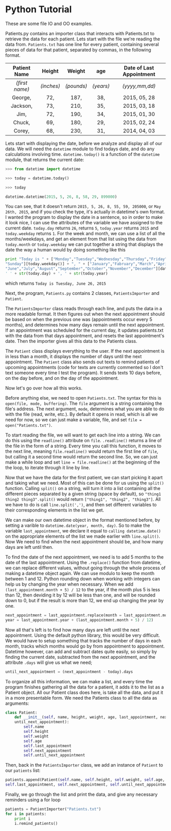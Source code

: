 # Python Tutorial
These are some file IO and OO examples. 


Patients.py contains an importer class that interacts with Patients.txt to retrieve the data for each patient. Lets start with the file we're reading the data from. `Patients.txt` has one line for every patient, containing several pieces of data for that patient, separated by commas, in the following format.


Patient Name | Height | Weight | age | Date of Last Appointment
:-: | :-: | :-: | :-: | :-:
_(first name)_ | _(inches)_ | _(pounds)_ | _(years)_ | _(yyyy,mm,dd)_
George,  | 72, | 187, | 38, | 2015, 05, 28
Jackson, | 73, | 210, | 35, | 2015, 03, 18
Jim, | 72, | 190, | 34, | 2015, 01, 30
Chuck, | 69, | 180, | 29, | 2015, 02, 24
Corey, | 68, | 230, | 31, | 2014, 04, 03

Lets start with displaying the date, before we analyze and display all of our data.
We will need the `datetime` module to find todays date, and do any calculations involving time.
`datetime.today()` is a function of the `datetime` module, that returns the current date:  

```Python
>>> from datetime import datetime

>>> today = datetime.today()

>>> today

datetime.datetime(2015, 5, 26, 8, 58, 29, 899000)
```
You can see, that it doesn't return `2015, 5, 26, 8, 55, 59, 205000`, or `May 26th, 2015`, and if you check the type, it's actually in datetime's own format. I wanted the program to display the date in a sentence, so in order to make it look nice, I can use the attributes of the variable we have assigned to the current date. `today.day` returns `26`, 
returns `5`, `today.year` returns `2015` and `today.weekday` returns `1`. For the week and month, we can use a list of all the months/weekdays, and get an element from that list using the data from `today.month` or `today.weekday` we can put together a string that displays the date the way a human would by doing something like this
```Python
print "Today is " + ["Monday","Tuesday","Wednesday","Thursday","Friday","Saturday",
"Sunday"][today.weekday()] + ", " + ["January","Fabruary","March","April","May",
"June","July","August","September","October","November","December"][date.month] + 
' ' + str(today.day) + ', ' + str(today.year)
```

which returns `Today is Tuesday, June 26, 2015 `

Next, the program, `Patients.py` contains 2 classes, `PatientsImporter` and `Patient`. 

The `PatientsImporter` class reads through each line, and puts the data in a more readable format. It then figures out when the next appointment should be based on when the previous one was (appointments occur every 5 months), and determines how many days remain until the next appointment. If an appointment was scheduled for the current day, it updates patients.txt with the data from that days appointment, and resets the last appointment's date. Then the importer gives all this data to the Patients class.

The `Patient` class displays everything to the user. If the next appointment is in less than a month, it displays the number of days until the next appointment. The `Patient` class also sends out texts to remind patients of upcoming appointments (code for texts are currently commented so I don't text someone every time I test the program). It sends texts 10 days before, on the day before, and on the day of the appointment.

Now let's go over how all this works.

Before anything else, we need to open `Patients.txt`. The syntax for this is `open(file, mode, buffering)`. The `file` argument is a string containing the file's address. The next argument, `mode`, determines what you are able to do with the file (read, write, etc.). By default it opens in read, which is all we need for now, so we can just make a variable, file, and set `file = open("Patients.txt")`.

To start reading the file, we will want to get each line into a string. We can do this using the `readline()` attribute on `file`. `.readline()` returns a line of the file in the form of a string. Every time you call this function, it moves to the next line, meaning `file.readline()` would return the first line of `file`, but calling it a second time would return the second line. So, we can just make a while loop and set `line = file.readline()` at the beginning of the the loop, to iterate through it line by line.

Now that we have the data for the first patient, we can start picking it apart and taking what we need. Most of this can be done for us using the `split()` function. Calling `split()` on a string, will turn it into a list containing all the different pieces separated by a given string (space by default), so `"thing1 thing2 thing3".split()` would return `["thing1", "thing2", "thing3"]`. All we have to do is call `line.split(',')`, and then set different variables to their corresponding elements in the list we get.

We can make our own datetime object in the format mentioned before, by setting a varible to `datetime.date(year, month, day)`. So to make the variable `last_appointment`, we declare it equal to `calling datetime.date()` on the appropriate elements of the list we made earlier with `line.split()`. Now We need to find when the next appointment should be, and how many days are left until then. 

To find the date of the next appointment, we need is to add 5 months to the date of the last appointment. Using the `.replace()` function from datetime, we can replace different values, without going through the whole process of making a datetime object again. We can use modulo to keep the month between 1 and 12. Python rounding down when working with integers can help us by changing the year when necessary. When we add `(last_appointment.month + 5) / 12` to the year, if the month plus 5 is less than 12, then deviding it by 12 will be less than one, and will be rounded down to 0, but if the result is more than 12, we end up changing the year by one.

```Python
next_appointment = last_appointment.replace(month = last_appointment.month + 5 % 12, 
year = last_appointment.year + (last_appointment.month + 5) / 12)
```

Now all that's left is to find how many days are left until the next appointment. Using the default python library, this would be very difficult. We would have to setup something that tracks the number of days in each month, tracks which months would go by from appointment to appointment. Datetime however, can add and subtract dates quite easily, so simply by finding the current date, subtracted from the next appointment, and the attribute `.days` will give us what we need; 

```Python
until_next_appointment = (next_appointment - today).days
```

To organize all this information, we can make a list, and every time the program finishes gathering all the data for a patient, it adds it to the list as a Patient object. All our Patient class does here, is take all the data, and put it in a more presentable form. We need the Patients class to all the data as arguments:
```Python
class Patient:
    def __init__(self, name, height, weight, age, last_appointment, next_appointment, 
    until_next_appointment):
        self.name
        self.height
        self.weight
        self.age
        self.last_appointment
        self.next_appointment
        self.until_next_appointment
```
Then, back in the `PatientsImporter` class, we add an instance of `Patient` to our `patients` list:
```Python
patients.append(Patient(self.name, self.height, self.weight, self.age, 
self.last_appointment, self.next_appointment, self.until_next_appointment))
```
Finally, we go through the list and print the data, and give any necessary reminders using a for loop
```Python
patients = PatientImporter("Patients.txt")
for i in patients:
    print i
    i.remind_patients()
